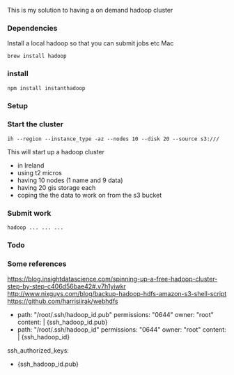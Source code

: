 This is my solution to having a on demand hadoop cluster

### Dependencies
Install a local hadoop so that you can submit jobs etc
Mac
```
brew install hadoop
```

### install
```
npm install instanthadoop
```

### Setup

### Start the cluster
```
ih --region --instance_type -az --nodes 10 --disk 20 --source s3:///
```
This will start up a hadoop cluster
- in Ireland
- using t2 micros
- having 10 nodes (1 name and 9 data)
- having 20 gis storage each
- coping the the data to work on from the s3 bucket

### Submit work
```
hadoop ... ... ...
```

### Todo

### Some references
https://blog.insightdatascience.com/spinning-up-a-free-hadoop-cluster-step-by-step-c406d56bae42#.v7h1yiwkr
http://www.nixguys.com/blog/backup-hadoop-hdfs-amazon-s3-shell-script
https://github.com/harrisiirak/webhdfs


- path: "/root/.ssh/hadoop_id.pub"
  permissions: "0644"
  owner: "root"
  content: |
	 {ssh_hadoop_id.pub}
- path: "/root/.ssh/hadoop_id"
  permissions: "0644"
  owner: "root"
  content: |
	 {ssh_hadoop_id}


ssh_authorized_keys:
- {ssh_hadoop_id.pub}
